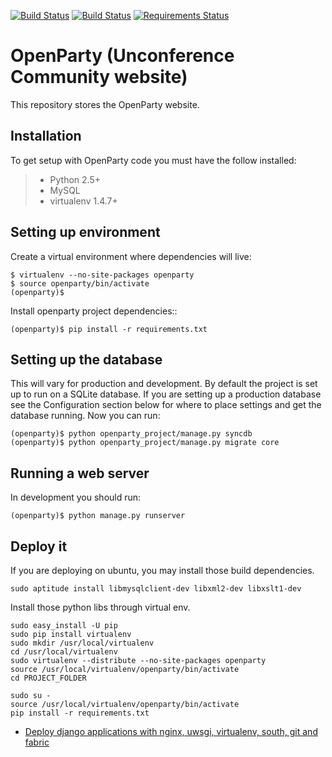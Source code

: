 [![Build Status](https://travis-ci.org/openparty/openparty.png)](https://travis-ci.org/openparty/openparty)
[![Build Status](https://drone.io/github.com/qingfeng/openparty/status.png)](https://drone.io/github.com/qingfeng/openparty/latest)
[![Requirements Status](https://requires.io/github/openparty/openparty/requirements.svg?branch=master)](https://requires.io/github/openparty/openparty/requirements/?branch=master)

# OpenParty (Unconference Community website)


This repository stores the OpenParty website.


## Installation

To get setup with OpenParty code you must have the follow installed:

> * Python 2.5+
> * MySQL
> * virtualenv 1.4.7+

## Setting up environment


Create a virtual environment where dependencies will live:

```
$ virtualenv --no-site-packages openparty
$ source openparty/bin/activate
(openparty)$
```

Install openparty project dependencies::

```
(openparty)$ pip install -r requirements.txt
```


## Setting up the database

This will vary for production and development. By default the project is set
up to run on a SQLite database. If you are setting up a production database
see the Configuration section below for where to place settings and get the
database running. Now you can run:

```
(openparty)$ python openparty_project/manage.py syncdb
(openparty)$ python openparty_project/manage.py migrate core
```

## Running a web server

In development you should run:

```
(openparty)$ python manage.py runserver
```

## Deploy it

If you are deploying on ubuntu, you may install those build dependencies.

```
sudo aptitude install libmysqlclient-dev libxml2-dev libxslt1-dev
```

Install those python libs through virtual env.

```
sudo easy_install -U pip
sudo pip install virtualenv
sudo mkdir /usr/local/virtualenv
cd /usr/local/virtualenv
sudo virtualenv --distribute --no-site-packages openparty
source /usr/local/virtualenv/openparty/bin/activate
cd PROJECT_FOLDER

```

```
sudo su -
source /usr/local/virtualenv/openparty/bin/activate
pip install -r requirements.txt
```

- [Deploy django applications with nginx, uwsgi, virtualenv, south, git and fabric](http://www.abidibo.net/blog/2012/06/20/deploy-django-applications-nginx-uwsgi-virtualenv-south-git-and-fabric-part-4/)

